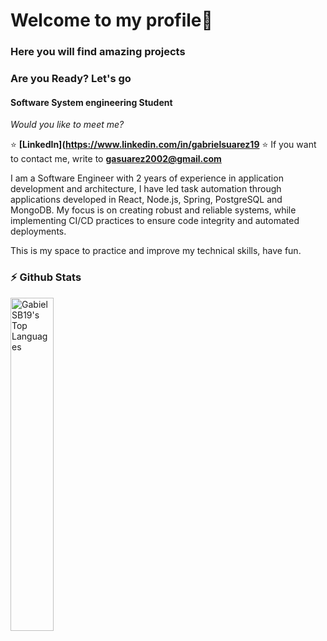 # Welcome to my profile👋

### Here you will find amazing projects 
### Are you Ready? Let's go
#### Software System engineering Student

_Would you like to meet me?_

:star: **[LinkedIn](https://www.linkedin.com/in/gabrielsuarez19**
:star: If you want to contact me, write to **gasuarez2002@gmail.com**


I am a Software Engineer with 2 years of experience in application development and architecture, I have led task automation through applications developed in React, Node.js, Spring, PostgreSQL and MongoDB. My focus is on creating robust and reliable systems, while implementing CI/CD practices to ensure code integrity and automated deployments.

This is my space to practice and improve my technical skills, have fun.

### :zap: Github Stats

<img src="https://github-readme-stats-eight-theta.vercel.app/api/top-langs/?username=GabrielSB19&layout=compact&langs_count=8&theme=react" width="37%" alt="GabielSB19's Top Languages">
